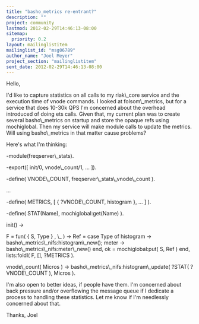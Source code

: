 ```yaml
---
title: "basho_metrics re-entrant?"
description: ""
project: community
lastmod: 2012-02-29T14:46:13-08:00
sitemap:
  priority: 0.2
layout: mailinglistitem
mailinglist_id: "msg06789"
author_name: "Joel Meyer"
project_section: "mailinglistitem"
sent_date: 2012-02-29T14:46:13-08:00
---
```



Hello,

I'd like to capture statistics on all calls to my riak\\_core service and the
execution time of vnode commands. I looked at folsom\\_metrics, but for a
service that does 10-30k QPS I'm concerned about the overhead introduced of
doing ets calls. Given that, my current plan was to create several
basho\\_metrics on startup and store the opaque refs using mochiglobal. Then
my service will make module calls to update the metrics. Will using
basho\\_metrics in that matter cause problems?

Here's what I'm thinking:

-module(freqserver\\_stats).

-export([ init/0,
 vnode\\_count/1,
 ... ]).

-define( VNODE\\_COUNT, freqserver\\_stats\\_vnode\\_count ).


...

-define( METRICS,
 [ { ?VNODE\\_COUNT, histogram },
 ... ] ).

 -define( STAT(Name), mochiglobal:get(Name) ).

init() -&gt;


 F = fun( { S, Type } , \\_ ) -&gt;
 Ref = case Type of
 histogram -&gt; basho\\_metrics\\_nifs:histogram\\_new();
 meter -&gt; basho\\_metrics\\_nifs:meter\\_new()
 end,
 ok = mochiglobal:put( S, Ref )
 end,
 lists:foldl( F, [], ?METRICS ).

 vnode\\_count( Micros ) -&gt;
 basho\\_metrics\\_nifs:histogram\\_update( ?STAT( ?VNODE\\_COUNT ), Micros ).

I'm also open to better ideas, if people have them. I'm concerned about
back pressure and/or overflowing the message queue if I dedicate a process
to handling these statistics. Let me know if I'm needlessly concerned about
that.

Thanks,
Joel
